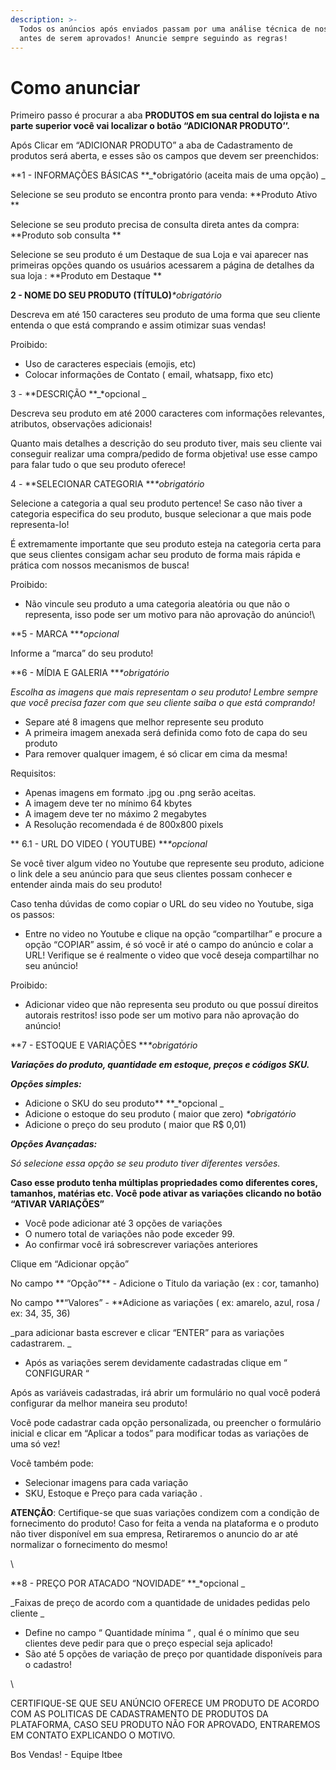 ```yaml
---
description: >-
  Todos os anúncios após enviados passam por uma análise técnica de nossa equipe
  antes de serem aprovados! Anuncie sempre seguindo as regras!
---
```


# Como anunciar

Primeiro passo é procurar a aba **PRODUTOS em sua central do lojista e na parte superior você vai localizar o botão “ADICIONAR PRODUTO’’.**

Após Clicar em “ADICIONAR PRODUTO” a aba de Cadastramento de produtos será aberta, e esses são os campos que devem ser preenchidos:



**1 - INFORMAÇÕES BÁSICAS **_\*obrigatório (aceita mais de uma opção) _

Selecione se seu produto se encontra pronto para venda: **Produto Ativo **

Selecione se seu produto precisa de consulta direta antes da compra: **Produto sob consulta **

Selecione se seu produto é um Destaque de sua Loja e vai aparecer nas primeiras opções quando os usuários acessarem a página de detalhes da sua loja : **Produto em Destaque **



**2 - NOME DO SEU PRODUTO (TÍTULO)**_\*obrigatório_

Descreva em até 150 caracteres seu produto de uma forma que seu cliente entenda o que está comprando e assim otimizar suas vendas!

Proibido:

* Uso de caracteres especiais (emojis, etc)
* Colocar informações de Contato ( email, whatsapp, fixo etc)&#x20;



3 - **DESCRIÇÃO **_\*opcional _

Descreva  seu produto em até 2000 caracteres com informações relevantes, atributos, observações adicionais!

Quanto mais detalhes a descrição do seu produto tiver, mais seu cliente vai conseguir realizar uma compra/pedido de forma objetiva! use esse campo para falar tudo o que seu produto oferece!



4 - **SELECIONAR CATEGORIA **_\*obrigatório_

Selecione a categoria a qual seu produto pertence! Se caso não tiver a categoria especifica do seu produto, busque selecionar a que mais pode representa-lo!

É extremamente importante que seu produto esteja na categoria certa para que seus clientes consigam achar seu produto de forma mais rápida e prática com nossos mecanismos de busca!

Proibido:

* Não vincule seu produto a uma categoria aleatória ou que não o representa, isso pode ser um motivo para não aprovação do anúncio!\


**5 - MARCA **_\*opcional_

Informe a “marca” do seu produto!



**6 - MÍDIA E GALERIA **_\*obrigatório_

_Escolha as imagens que mais representam o seu produto! Lembre sempre que você precisa fazer com que seu cliente saiba o que está comprando!_

* Separe até 8 imagens que melhor represente seu produto&#x20;
* A primeira imagem anexada será definida como foto de capa do seu produto
* Para remover qualquer imagem, é só clicar em cima da mesma!

Requisitos:

* Apenas imagens em formato .jpg ou .png serão aceitas.
* A imagem deve ter no mínimo 64 kbytes
* A imagem deve ter no máximo  2 megabytes
* A Resolução recomendada é de 800x800 pixels



**    6.1 - URL DO VIDEO ( YOUTUBE) **_\*opcional_

Se você tiver algum video no Youtube que represente seu produto, adicione o link dele a seu anúncio para que seus clientes possam conhecer e entender ainda mais do seu produto!

Caso tenha dúvidas de como copiar o URL do seu video no Youtube, siga os passos:

* Entre no video no Youtube e clique na opção “compartilhar” e procure a opção “COPIAR” assim, é só você ir até o campo do anúncio e colar a URL! Verifique se é realmente o video que você deseja compartilhar no seu anúncio!&#x20;

Proibido:

* Adicionar video que não representa seu produto ou que possuí direitos autorais restritos! isso pode ser um motivo para não aprovação do anúncio!



**7 - ESTOQUE E VARIAÇÕES **_\*obrigatório_

_**Variações do produto, quantidade em estoque, preços e códigos SKU.**_

_**Opções simples:**_

* Adicione o SKU do seu produto** **_\*opcional _
* Adicione o estoque do seu produto ( maior que zero) _\*obrigatório_
* Adicione o preço do seu produto ( maior que R$ 0,01)

_**Opções Avançadas:**_

_Só selecione essa opção se seu produto tiver diferentes versões._

**Caso esse produto tenha múltiplas propriedades como diferentes cores, tamanhos, matérias etc. Você pode ativar as variações clicando no botão “ATIVAR VARIAÇÕES”**

* Você pode adicionar até 3 opções de variações&#x20;
* O numero total de variações não pode exceder 99.
* Ao confirmar você irá sobrescrever variações anteriores&#x20;

Clique em “Adicionar opção”

No campo ** “Opção”**  - Adicione o Titulo da variação  (ex : cor, tamanho)

No campo **“Valores” -  **Adicione as variações ( ex: amarelo, azul, rosa / ex: 34, 35, 36)

_para adicionar basta escrever e clicar “ENTER” para as variações cadastrarem. _

* Após as variações serem devidamente cadastradas clique em “ CONFIGURAR “&#x20;

Após as variáveis cadastradas, irá abrir um formulário no qual você poderá configurar da melhor maneira seu produto!

Você pode cadastrar cada opção personalizada, ou preencher o formulário inicial e clicar em “Aplicar a todos” para modificar todas as variações de uma só vez!

Você também pode:

* Selecionar imagens para cada variação&#x20;
* SKU, Estoque e Preço para cada variação .

&#x20;

**ATENÇÃO**: Certifique-se que suas variações condizem com a condição de fornecimento do produto! Caso for feita a venda na plataforma e o produto não tiver disponível em sua empresa, Retiraremos o anuncio do ar até normalizar o fornecimento do mesmo!

\


**8 - PREÇO POR ATACADO “NOVIDADE” **_\*opcional _

_Faixas de preço de acordo com a quantidade de unidades pedidas pelo cliente _

* Define no campo  “ Quantidade mínima “ , qual é o mínimo que seu clientes deve pedir para que o preço especial seja aplicado!
* São até 5 opções de variação de preço por quantidade disponíveis para o cadastro!

\


CERTIFIQUE-SE QUE SEU ANÚNCIO OFERECE UM PRODUTO DE ACORDO COM AS POLITICAS DE CADASTRAMENTO DE PRODUTOS DA PLATAFORMA, CASO SEU PRODUTO NÃO FOR APROVADO, ENTRAREMOS EM CONTATO EXPLICANDO O MOTIVO.



Bos Vendas! - Equipe Itbee&#x20;
